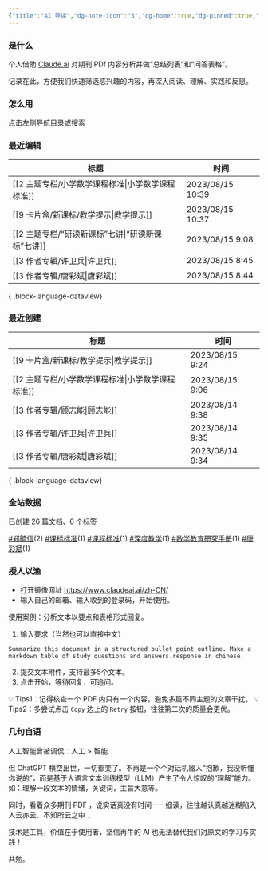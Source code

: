 ```yaml
---
{"title":"AI 导读","dg-note-icon":"3","dg-home":true,"dg-pinned":true,"dg-publish":true,"permalink":"/home/","pinned":true,"tags":["gardenEntry"],"dgPassFrontmatter":true,"noteIcon":"3"}
---
```



### 是什么

个人借助 [Claude.ai](https://claude.ai/) 对期刊 PDf 内容分析并做“总结列表”和“问答表格”。

记录在此，方便我们快速筛选感兴趣的内容，再深入阅读、理解、实践和反思。

### 怎么用

点击左侧导航目录或搜索

### 最近编辑

| 标题                                 | 时间               |
| ---------------------------------- | ---------------- |
| [[2 主题专栏/小学数学课程标准\|小学数学课程标准]]   | 2023/08/15 10:39 |
| [[9 卡片盒/新课标/教学提示\|教学提示]]        | 2023/08/15 10:37 |
| [[2 主题专栏/“研读新课标”七讲\|“研读新课标”七讲]] | 2023/08/15 9:08  |
| [[3 作者专辑/许卫兵\|许卫兵]]             | 2023/08/15 8:45  |
| [[3 作者专辑/唐彩斌\|唐彩斌]]             | 2023/08/15 8:44  |

{ .block-language-dataview}

### 最近创建

| 标题                               | 时间              |
| -------------------------------- | --------------- |
| [[9 卡片盒/新课标/教学提示\|教学提示]]      | 2023/08/15 9:24 |
| [[2 主题专栏/小学数学课程标准\|小学数学课程标准]] | 2023/08/15 9:06 |
| [[3 作者专辑/顾志能\|顾志能]]           | 2023/08/14 9:38 |
| [[3 作者专辑/许卫兵\|许卫兵]]           | 2023/08/14 9:35 |
| [[3 作者专辑/唐彩斌\|唐彩斌]]           | 2023/08/14 9:34 |

{ .block-language-dataview}

### 全站数据

<p><span><p>已创建 26 篇文档、6 个标签</p></span></p>

<p><span><p><a class="internal-link" data-href="#郑毓信" href="#郑毓信" target="_blank" rel="noopener"></a><a href="#郑毓信" class="tag" target="_blank" rel="noopener">#郑毓信</a>(2) <a class="internal-link" data-href="#课标标准" href="#课标标准" target="_blank" rel="noopener"></a><a href="#课标标准" class="tag" target="_blank" rel="noopener">#课标标准</a>(1) <a class="internal-link" data-href="#课程标准" href="#课程标准" target="_blank" rel="noopener"></a><a href="#课程标准" class="tag" target="_blank" rel="noopener">#课程标准</a>(1) <a class="internal-link" data-href="#深度教学" href="#深度教学" target="_blank" rel="noopener"></a><a href="#深度教学" class="tag" target="_blank" rel="noopener">#深度教学</a>(1) <a class="internal-link" data-href="#数学教育研究手册" href="#数学教育研究手册" target="_blank" rel="noopener"></a><a href="#数学教育研究手册" class="tag" target="_blank" rel="noopener">#数学教育研究手册</a>(1) <a class="internal-link" data-href="#唐彩斌" href="#唐彩斌" target="_blank" rel="noopener"></a><a href="#唐彩斌" class="tag" target="_blank" rel="noopener">#唐彩斌</a>(1)</p></span></p>

### 授人以渔

- 打开镜像网址 https://www.claudeai.ai/zh-CN/
- 输入自己的邮箱、输入收到的登录码，开始使用。

使用案例：分析文本以要点和表格形式回复。

1. 输入要求（当然也可以直接中文）

```
Summarize this document in a structured bullet point outline. Make a markdown table of study questions and answers.response in chinese.
```

2. 提交文本附件，支持最多5个文本。
3. 点击开始，等待回复，可追问。

💡 Tips1：记得核查一个 PDF 内只有一个内容，避免多篇不同主题的文章干扰。
💡 Tips2：多尝试点击 `Copy` 边上的 `Retry` 按钮，往往第二次的质量会更优。
### 几句自语

人工智能曾被调侃：人工 > 智能

但 ChatGPT 横空出世，一切都变了。不再是一个个对话机器人“抱歉，我没听懂你说的”，而是基于大语言文本训练模型（LLM）产生了令人惊叹的“理解”能力。如：理解一段文本的情绪，关键词，主旨大意等。

同时，看着众多期刊 PDF ，说实话真没有时间一一细读，往往越认真越迷糊陷入人云亦云、不知所云之中…

技术是工具，价值在于使用者，坚信再牛的 AI 也无法替代我们对原文的学习与实践！

共勉。